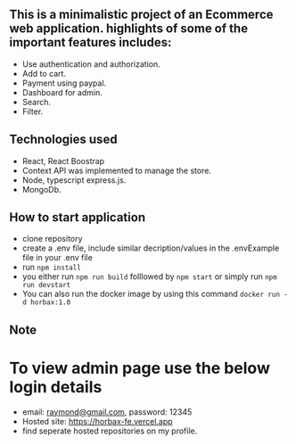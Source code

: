 ## This is a minimalistic project of an Ecommerce web application. highlights of some of the important features includes:
- Use authentication and authorization.
- Add to cart.
- Payment using paypal.
- Dashboard for admin.
- Search.
- Filter.

## Technologies used
- React, React Boostrap
- Context API was implemented to manage the store.
- Node, typescript express.js.
- MongoDb.

## How to start application
- clone repository
- create a .env file, include similar decription/values in the .envExample file in your .env file
- run `npm install`
- you either run `npm run build` folllowed by `npm start` or simply run `npm run devstart`
- You can also run the docker image by using this command `docker run -d horbax:1.0`

## Note
# To view admin page use the below login details
- email: raymond@gmail.com, password: 12345
- Hosted site: https://horbax-fe.vercel.app
- find seperate hosted repositories on my profile.